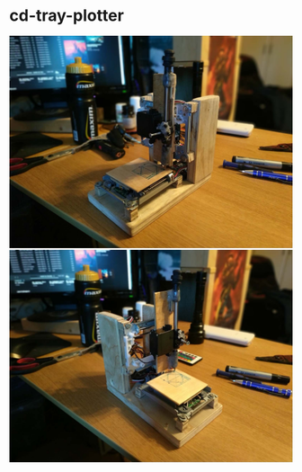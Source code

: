 # cd-tray-plotter
![](https://raw.githubusercontent.com/K9260/cd-tray-plotter/master/images/IMG_20190822_183742.jpg)
![](https://raw.githubusercontent.com/K9260/cd-tray-plotter/master/images/IMG_20190822_183753.jpg)
